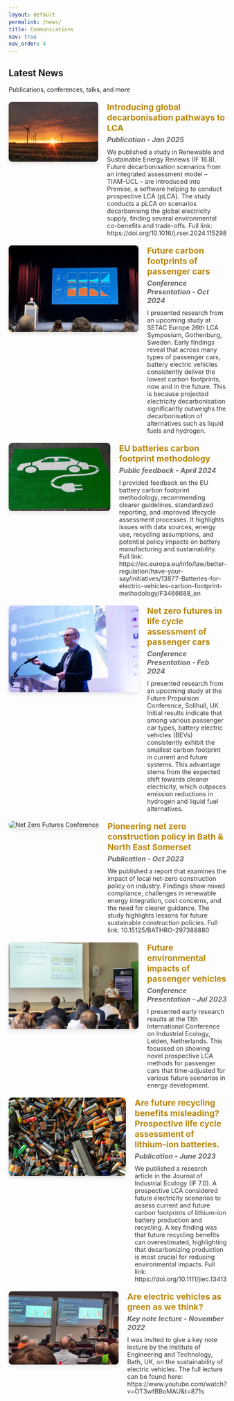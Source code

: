 ```yaml
---
layout: default
permalink: /news/
title: Communications
nav: true
nav_order: 4
---
```


<h2>Latest News</h2>
<p>Publications, conferences, talks, and more</p>

<div class="news-cards">

  <div class="news-item">
    <div class="news-image">
      <img src="/assets/img/wind.jpg" alt="New decarbonisation pathways in LCA" onclick="expandImage(this)" />
    </div>
    <div class="news-text">
      <h3>Introducing global decarbonisation pathways to LCA</h3>
      <h4>Publication - Jan 2025</h4>
      <p>We published a study in Renewable and Sustainable Energy Reviews (IF 16.8). Future decarbonisation scenarios from an integrated assessment model – TIAM-UCL – are introduced into Premise, a software helping to conduct prospective LCA (pLCA). The study conducts a pLCA on scenarios decarbonising the global electricity supply, finding several environmental co-benefits and trade-offs. Full link: https://doi.org/10.1016/j.rser.2024.115298</p>
    </div>
  </div>

  <div class="news-item">
    <div class="news-image">
      <img src="/assets/img/setac.jpg" alt="SETAC Conference" onclick="expandImage(this)" />
    </div>
    <div class="news-text">
      <h3>Future carbon footprints of passenger cars</h3>
      <h4>Conference Presentation - Oct 2024</h4>
      <p>I presented research from an upcoming study at SETAC Europe 26th LCA Symposium, Gothenburg, Sweden. Early findings reveal that across many types of passenger cars, battery electric vehicles consistently deliver the lowest carbon footprints, now and in the future. This is because projected electricity decarbonisation significantly outweighs the decarbonisation of alternatives such as liquid fuels and hydrogen.</p>
    </div>
  </div>

  <div class="news-item">
    <div class="news-image">
      <img src="/assets/img/ev.jpg" alt="SETAC Conference" onclick="expandImage(this)" />
    </div>
    <div class="news-text">
      <h3>EU batteries carbon footprint methodology</h3>
      <h4>Public feedback - April 2024</h4>
      <p> I provided feedback on the EU battery carbon footprint methodology, recommending clearer guidelines, standardized reporting, and improved lifecycle assessment processes. It highlights issues with data sources, energy use, recycling assumptions, and potential policy impacts on battery manufacturing and sustainability. Full link: https://ec.europa.eu/info/law/better-regulation/have-your-say/initiatives/13877-Batteries-for-electric-vehicles-carbon-footprint-methodology/F3466688_en
</p>
    </div>
  </div>

  <div class="news-item">
    <div class="news-image">
      <img src="/assets/img/fpc.jpg" alt="Net Zero Futures Conference" onclick="expandImage(this)" />
    </div>
    <div class="news-text">
      <h3>Net zero futures in life cycle assessment of passenger cars</h3>
      <h4>Conference Presentation - Feb 2024</h4>
      <p>I presented research from an upcoming study at the Future Propulsion Conference, Solihull, UK. Initial results indicate that among various passenger car types, battery electric vehicles (BEVs) consistently exhibit the smallest carbon footprint in current and future systems. This advantage stems from the expected shift towards cleaner electricity, which outpaces emission reductions in hydrogen and liquid fuel alternatives.</p>
    </div>
  </div>

  <div class="news-item">
    <div class="news-image">
      <img src="/assets/img/banes.jpg" alt="Net Zero Futures Conference" onclick="expandImage(this)" />
    </div>
    <div class="news-text">
      <h3>Pioneering net zero construction policy in Bath & North East Somerset</h3>
      <h4>Publication - Oct 2023</h4>
      <p>We published a report that examines the impact of local net-zero construction policy on industry. Findings show mixed compliance, challenges in renewable energy integration, cost concerns, and the need for clearer guidance. The study highlights lessons for future sustainable construction policies. Full link: 10.15125/BATHRO-297388880</p>
    </div>
  </div>

  <div class="news-item">
    <div class="news-image">
      <img src="/assets/img/leiden.jpg" alt="Net Zero Futures Conference" onclick="expandImage(this)" />
    </div>
    <div class="news-text">
      <h3>Future environmental impacts of passenger vehicles</h3>
      <h4>Conference Presentation - Jul 2023</h4>
      <p>I presented early research results at the 11th International Conference on Industrial Ecology, Leiden, Netherlands. This focussed on showing novel prospective LCA methods for passenger cars that time-adjusted for various future scenarios in energy development.</p>
    </div>
  </div>

  <div class="news-item">
    <div class="news-image">
      <img src="/assets/img/battery.jpg" alt="Net Zero Futures Conference" onclick="expandImage(this)" />
    </div>
    <div class="news-text">
      <h3>Are future recycling benefits misleading? Prospective life cycle assessment of lithium‐ion batteries.</h3>
      <h4>Publication - June 2023</h4>
      <p>We published a research article in the Journal of Industrial Ecology (IF 7.0). A prospective LCA considered future electricity scenarios to assess current and future carbon footprints of lithium-ion battery production and recycling. A key finding was that future recycling benefits can overestimated, highlighting that decarbonizing production is most crucial for reducing environmental impacts. Full link: https://doi.org/10.1111/jiec.13413 </p>
    </div>
  </div>

  <div class="news-item">
    <div class="news-image">
      <img src="/assets/img/iet.jpg" alt="Net Zero Futures Conference" onclick="expandImage(this)" />
    </div>
    <div class="news-text">
      <h3>Are electric vehicles as green as we think?</h3>
      <h4>Key note lecture - November 2022</h4>
      <p>I was invited to give a key note lecture by the Institute of Engineering and Technology, Bath, UK, on the sustainability of electric vehicles. The full lecture can be found here: https://www.youtube.com/watch?v=OT3wfBBoMAU&t=871s</p>
    </div>
  </div>

</div>

<!-- Optional JavaScript for Image Expansion -->
<script>
  function expandImage(img) {
    const expandedImg = document.createElement('div');
    expandedImg.innerHTML = `
      <div class="overlay" onclick="this.remove()">
        <img src="${img.src}" alt="Expanded Image" />
      </div>
    `;
    document.body.appendChild(expandedImg);
  }
</script>

<style>
  /* General news container */
  .news-cards {
    display: flex;
    flex-direction: column;
    gap: 20px; /* Space between news items */
    margin-top: 20px;
  }

  /* Individual news item */
  .news-item {
    display: flex;
    align-items: flex-start;
    gap: 20px; /* Space between image and text */
  }

  .news-image img {
      width: 100%;
      max-width: 300px; /* Set consistent width */
      aspect-ratio: 3 / 2; /* Enforces a 3:2 landscape ratio */
      object-fit: cover; /* Crops images to fit the ratio */
      cursor: pointer;
      border-radius: 8px; /* Slightly rounded corners */
      box-shadow: 0 4px 8px rgba(0, 0, 0, 0.1); /* Small shadow */
      transition: box-shadow 0.3s ease, transform 0.3s ease; /* Smooth transition */
  }

  .news-image img:hover {
      box-shadow: 0 8px 16px rgba(0, 0, 0, 0.2); /* Deeper shadow on hover */
      transform: translateY(-2px); /* Slight lift effect on hover */
  }

  /* Text content styling */
  .news-text {
    flex: 1; /* Take remaining space */
    text-align: left;
  }

  .news-text h3 {
    font-size: 1.2rem;
    margin: 0 0 5px 0;
    color: #b8860b; /* Gold color for headings */
  }

  .news-text h4 {
    font-size: 1rem;
    margin: 0 0 10px 0;
    color: #666;
    font-style: italic;
  }

  .news-text p {
    font-size: 0.9rem;
    color: #333;
    margin: 0;
  }

  /* Overlay for expanded images */
  .overlay {
    position: fixed;
    top: 0;
    left: 0;
    width: 100%;
    height: 100%;
    background: rgba(0, 0, 0, 0.8);
    display: flex;
    justify-content: center;
    align-items: center;
    cursor: pointer;
    z-index: 9999;
  }

  .overlay img {
    max-width: 90%;
    max-height: 90%;
  }

  /* Mobile responsiveness */
  @media (max-width: 768px) {
    .news-item {
      flex-direction: column;
      align-items: center;
    }

    .news-image img {
      max-width: 100%; /* Full width for smaller screens */
    }
  }
</style>

